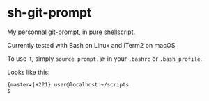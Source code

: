 sh-git-prompt
=============

My personnal git-prompt, in pure shellscript.

Currently tested with Bash on Linux and iTerm2 on macOS

To use it, simply `source prompt.sh` in your `.bashrc` or `.bash_profile`.

Looks like this:

    {master✔|+2?1} user@localhost:~/scripts
    $ 

